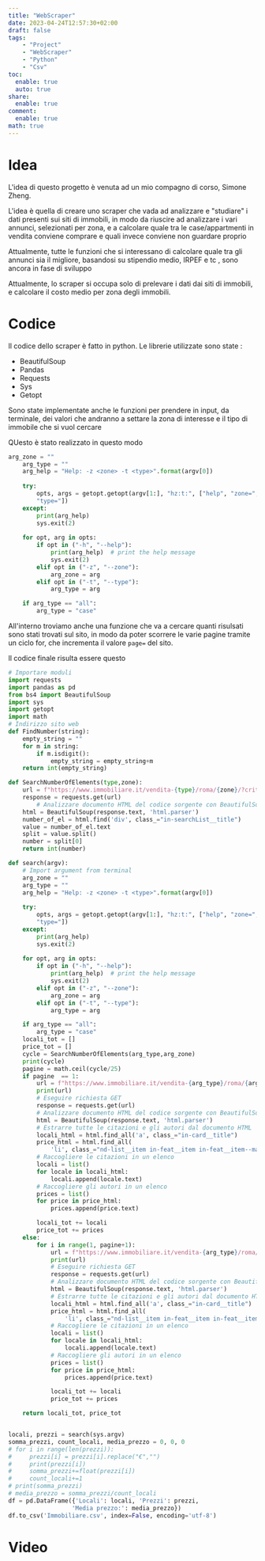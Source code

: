 ```yaml
---
title: "WebScraper"
date: 2023-04-24T12:57:30+02:00
draft: false
tags:
    - "Project"
    - "WebScraper"
    - "Python"
    - "Csv"
toc:
  enable: true
  auto: true
share:
  enable: true
comment:
  enable: true
math: true
---
```


# Idea
L'idea di questo progetto è venuta ad un mio compagno di corso, Simone Zheng.

L'idea è quella di creare uno scraper che vada ad analizzare e "studiare" i dati presenti sui siti di immobili, in modo da riuscire ad analizzare i vari annunci, selezionati per zona, e a calcolare quale tra le case/appartmenti in vendita conviene comprare e quali invece conviene non guardare proprio

Attualmente, tutte le funzioni che si interessano di calcolare quale tra gli annunci sia il migliore, basandosi su stipendio medio, IRPEF e tc , sono ancora in fase di sviluppo

Attualmente, lo scraper si occupa solo di prelevare i dati dai siti di immobili, e calcolare il costo medio per zona degli immobili.

# Codice
Il codice dello scraper è fatto in python.
Le librerie utilizzate sono state :

- BeautifulSoup
- Pandas
- Requests
- Sys
- Getopt

Sono state implementate anche le funzioni per prendere in input, da terminale, dei valori che andranno a settare la zona di interesse e il tipo di immobile che si vuol cercare

QUesto è stato realizzato in questo modo

```python
arg_zone = ""
    arg_type = ""
    arg_help = "Help: -z <zone> -t <type>".format(argv[0])
    
    try:
        opts, args = getopt.getopt(argv[1:], "hz:t:", ["help", "zone=", 
        "type="])
    except:
        print(arg_help)
        sys.exit(2)
    
    for opt, arg in opts:
        if opt in ("-h", "--help"):
            print(arg_help)  # print the help message
            sys.exit(2)
        elif opt in ("-z", "--zone"):
            arg_zone = arg
        elif opt in ("-t", "--type"):
            arg_type = arg

    if arg_type == "all":
        arg_type = "case"
```
All'interno troviamo anche una funzione che va a cercare quanti risulsati sono stati trovati sul sito, in modo da poter scorrere le varie pagine tramite un ciclo for, che incrementa il valore `page=` del sito.

Il codice finale risulta essere questo

```python
# Importare moduli
import requests
import pandas as pd
from bs4 import BeautifulSoup
import sys
import getopt
import math
# Indirizzo sito web
def FindNumber(string):
    empty_string = ""
    for m in string:
        if m.isdigit():
            empty_string = empty_string+m
    return int(empty_string)

def SearchNumberOfElements(type,zone):
    url = f"https://www.immobiliare.it/vendita-{type}/roma/{zone}/?criterio=rilevanza&noAste=1"
    response = requests.get(url)
        # Analizzare documento HTML del codice sorgente con BeautifulSoup
    html = BeautifulSoup(response.text, 'html.parser')
    number_of_el = html.find('div', class_="in-searchList__title")
    value = number_of_el.text
    split = value.split()
    number = split[0]
    return int(number)

def search(argv):
    # Import argument from terminal
    arg_zone = ""
    arg_type = ""
    arg_help = "Help: -z <zone> -t <type>".format(argv[0])
    
    try:
        opts, args = getopt.getopt(argv[1:], "hz:t:", ["help", "zone=", 
        "type="])
    except:
        print(arg_help)
        sys.exit(2)
    
    for opt, arg in opts:
        if opt in ("-h", "--help"):
            print(arg_help)  # print the help message
            sys.exit(2)
        elif opt in ("-z", "--zone"):
            arg_zone = arg
        elif opt in ("-t", "--type"):
            arg_type = arg

    if arg_type == "all":
        arg_type = "case"
    locali_tot = []
    price_tot = []
    cycle = SearchNumberOfElements(arg_type,arg_zone)
    print(cycle)
    pagine = math.ceil(cycle/25)
    if pagine  == 1:
        url = f"https://www.immobiliare.it/vendita-{arg_type}/roma/{arg_zone}/?criterio=rilevanza&noAste=1"
        print(url)
        # Eseguire richiesta GET
        response = requests.get(url)
        # Analizzare documento HTML del codice sorgente con BeautifulSoup
        html = BeautifulSoup(response.text, 'html.parser')
        # Estrarre tutte le citazioni e gli autori dal documento HTML
        locali_html = html.find_all('a', class_="in-card__title")
        price_html = html.find_all(
            'li', class_="nd-list__item in-feat__item in-feat__item--main in-realEstateListCard__features--main")
        # Raccogliere le citazioni in un elenco
        locali = list()
        for locale in locali_html:
            locali.append(locale.text)
        # Raccogliere gli autori in un elenco
        prices = list()
        for price in price_html:
            prices.append(price.text)

        locali_tot += locali
        price_tot += prices
    else:
        for i in range(1, pagine+1):
            url = f"https://www.immobiliare.it/vendita-{arg_type}/roma/{arg_zone}/?criterio=rilevanza&pag={i}&noAste=1"
            print(url)
            # Eseguire richiesta GET
            response = requests.get(url)
            # Analizzare documento HTML del codice sorgente con BeautifulSoup
            html = BeautifulSoup(response.text, 'html.parser')
            # Estrarre tutte le citazioni e gli autori dal documento HTML
            locali_html = html.find_all('a', class_="in-card__title")
            price_html = html.find_all(
                'li', class_="nd-list__item in-feat__item in-feat__item--main in-realEstateListCard__features--main")
            # Raccogliere le citazioni in un elenco
            locali = list()
            for locale in locali_html:
                locali.append(locale.text)
            # Raccogliere gli autori in un elenco
            prices = list()
            for price in price_html:
                prices.append(price.text)

            locali_tot += locali
            price_tot += prices

    return locali_tot, price_tot


locali, prezzi = search(sys.argv)
somma_prezzi, count_locali, media_prezzo = 0, 0, 0
# for i in range(len(prezzi)):
#     prezzi[i] = prezzi[i].replace("€","")
#     print(prezzi[i])
#     somma_prezzi+=float(prezzi[i])
#     count_locali+=1
# print(somma_prezzi)
# media_prezzo = somma_prezzi/count_locali
df = pd.DataFrame({'Locali': locali, 'Prezzi': prezzi,
                  'Media prezzo:': media_prezzo})
df.to_csv('Immobiliare.csv', index=False, encoding='utf-8')

```

# Video